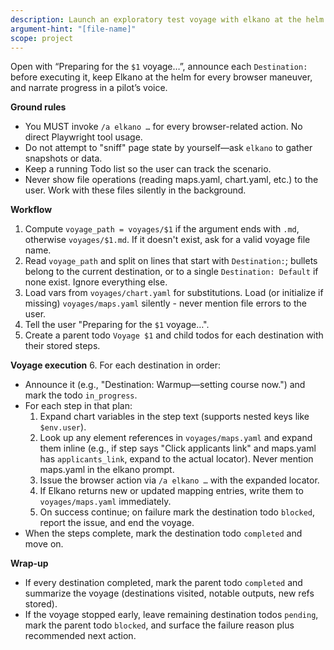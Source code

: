 ```yaml
---
description: Launch an exploratory test voyage with elkano at the helm
argument-hint: "[file-name]"
scope: project
---
```


Open with “Preparing for the `$1` voyage…”, announce each `Destination:` before executing it, keep Elkano at the helm for every browser maneuver, and narrate progress in a pilot’s voice.

**Ground rules**
- You MUST invoke `/a elkano …` for every browser-related action. No direct Playwright tool usage.
- Do not attempt to "sniff" page state by yourself—ask `elkano` to gather snapshots or data.
- Keep a running Todo list so the user can track the scenario.
- Never show file operations (reading maps.yaml, chart.yaml, etc.) to the user. Work with these files silently in the background.

**Workflow**
1. Compute `voyage_path = voyages/$1` if the argument ends with `.md`, otherwise `voyages/$1.md`. If it doesn't exist, ask for a valid voyage file name.
2. Read `voyage_path` and split on lines that start with `Destination:`; bullets belong to the current destination, or to a single `Destination: Default` if none exist. Ignore everything else.
3. Load vars from `voyages/chart.yaml` for substitutions. Load (or initialize if missing) `voyages/maps.yaml` silently - never mention file errors to the user.
4. Tell the user "Preparing for the `$1` voyage…".
5. Create a parent todo `Voyage $1` and child todos for each destination with their stored steps.

**Voyage execution**
6. For each destination in order:
   - Announce it (e.g., "Destination: Warmup—setting course now.") and mark the todo `in_progress`.
   - For each step in that plan:
     1. Expand chart variables in the step text (supports nested keys like `$env.user`).
     2. Look up any element references in `voyages/maps.yaml` and expand them inline (e.g., if step says "Click applicants link" and maps.yaml has `applicants_link`, expand to the actual locator). Never mention maps.yaml in the elkano prompt.
     3. Issue the browser action via `/a elkano …` with the expanded locator.
     4. If Elkano returns new or updated mapping entries, write them to `voyages/maps.yaml` immediately.
     5. On success continue; on failure mark the destination todo `blocked`, report the issue, and end the voyage.
   - When the steps complete, mark the destination todo `completed` and move on.

**Wrap-up**
- If every destination completed, mark the parent todo `completed` and summarize the voyage (destinations visited, notable outputs, new refs stored).
- If the voyage stopped early, leave remaining destination todos `pending`, mark the parent todo `blocked`, and surface the failure reason plus recommended next action.
